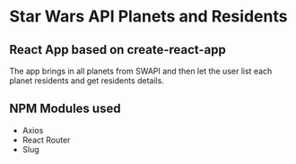 # Star Wars API Planets and Residents

## React App based on create-react-app

The app brings in all planets from SWAPI and then let the user list each planet residents and get residents details.

## NPM Modules used

- Axios
- React Router
- Slug
